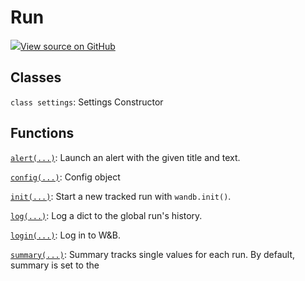 # Run

[![](https://www.tensorflow.org/images/GitHub-Mark-32px.png)View source on GitHub](https://www.github.com/wandb/client/tree/master/wandb/__init__.py)​

## Classes <a id="classes"></a>

​`class settings`: Settings Constructor

## Functions <a id="functions"></a>

​[`alert(...)`](https://docs.wandb.ai/ref/run/alert): Launch an alert with the given title and text.

​[`config(...)`](https://docs.wandb.ai/ref/run/config): Config object

​[`init(...)`](https://docs.wandb.ai/ref/run/init): Start a new tracked run with `wandb.init()`.

​[`log(...)`](https://docs.wandb.ai/ref/run/log): Log a dict to the global run's history.

​[`login(...)`](https://docs.wandb.ai/ref/run/login): Log in to W&B.

​[`summary(...)`](https://docs.wandb.ai/ref/run/summary): Summary tracks single values for each run. By default, summary is set to the

